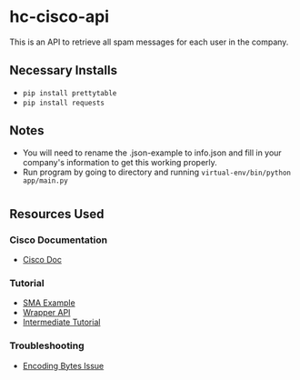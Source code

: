 # hc-cisco-api
This is an API to retrieve all spam messages for each user in the company.

## Necessary Installs
- `pip install prettytable`
- `pip install requests`

## Notes
- You will need to rename the .json-example to info.json and fill in your company's information to get this working properly.
- Run program by going to directory and running `virtual-env/bin/python app/main.py`

# 

## Resources Used
### Cisco Documentation
- <a href="https://www.cisco.com/c/en/us/td/docs/security/esa/esa14-0/api/b_ESA_API_Guide_14-0/b_ESA_API_Guide_chapter_01.html#con_1092445">Cisco Doc</a>
### Tutorial
- <a href="https://github.com/TheAlanNix/SMA-Example-Script/blob/master/sma_example.py">SMA Example</a>
- <a href="https://github.com/gve-sw/esa/blob/master/wrapper-api/Wrapper_API.py">Wrapper API</a>
- <a href="https://www.dataquest.io/blog/last-fm-api-python/">Intermediate Tutorial</a>

### Troubleshooting
- <a href="https://stackoverflow.com/questions/65701773/base64-error-in-encoding-bytes-like-object-is-required-not-str">Encoding Bytes Issue</a>
